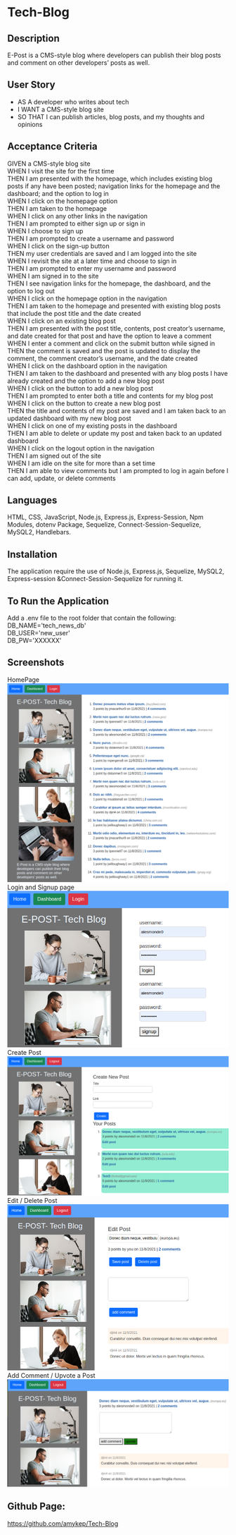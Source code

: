# Tech-Blog

## Description
E-Post is a CMS-style blog where developers can publish their blog posts and comment on other developers’ posts as well.

## User Story
* AS A developer who writes about tech
* I WANT a CMS-style blog site
* SO THAT I can publish articles, blog posts, and my thoughts and opinions

## Acceptance Criteria
GIVEN a CMS-style blog site</br>
WHEN I visit the site for the first time</br>
THEN I am presented with the homepage, which includes existing blog posts if any have been posted; navigation links for the homepage and the dashboard; and the option to log in</br>
WHEN I click on the homepage option</br>
THEN I am taken to the homepage</br>
WHEN I click on any other links in the navigation</br>
THEN I am prompted to either sign up or sign in</br>
WHEN I choose to sign up</br>
THEN I am prompted to create a username and password</br>
WHEN I click on the sign-up button</br>
THEN my user credentials are saved and I am logged into the site</br>
WHEN I revisit the site at a later time and choose to sign in</br>
THEN I am prompted to enter my username and password</br>
WHEN I am signed in to the site</br>
THEN I see navigation links for the homepage, the dashboard, and the option to log out</br>
WHEN I click on the homepage option in the navigation</br>
THEN I am taken to the homepage and presented with existing blog posts that include the post title and the date created</br>
WHEN I click on an existing blog post</br>
THEN I am presented with the post title, contents, post creator’s username, and date created for that post and have the option to leave a comment</br>
WHEN I enter a comment and click on the submit button while signed in</br>
THEN the comment is saved and the post is updated to display the comment, the comment creator’s username, and the date created</br>
WHEN I click on the dashboard option in the navigation</br>
THEN I am taken to the dashboard and presented with any blog posts I have already created and the option to add a new blog post</br>
WHEN I click on the button to add a new blog post</br>
THEN I am prompted to enter both a title and contents for my blog post</br>
WHEN I click on the button to create a new blog post</br>
THEN the title and contents of my post are saved and I am taken back to an updated dashboard with my new blog post</br>
WHEN I click on one of my existing posts in the dashboard</br>
THEN I am able to delete or update my post and taken back to an updated dashboard</br>
WHEN I click on the logout option in the navigation</br>
THEN I am signed out of the site</br>
WHEN I am idle on the site for more than a set time</br>
THEN I am able to view comments but I am prompted to log in again before I can add, update, or delete comments</br>

## Languages
HTML, CSS, JavaScript, Node.js, Express.js, Express-Session, Npm Modules, dotenv Package, Sequelize, Connect-Session-Sequelize, MySQL2, Handlebars.

## Installation
The application require the use of Node.js, Express.js, Sequelize, MySQL2, Express-session &Connect-Session-Sequelize for running it.

## To Run the Application
Add a .env file to the root folder that contain the following:</br>
DB_NAME='tech_news_db'</br>
DB_USER='new_user'</br>
DB_PW='XXXXXX'</br>


## Screenshots
HomePage
![Screenshot of note adding](./public/images/home.png)</br>
Login and Signup page
![Screenshot of note viewing](./public/images/login-signup.png)</br>
Create Post
![Screenshot of note deleting](./public/images/create-post.png)</br>
Edit / Delete Post
![Screenshot of note deleting](./public/images/edit-delete-post.png)</br>
Add Comment / Upvote a Post
![Screenshot of note deleting](./public/images/addComment-upvote.png)</br>

## Github Page: 
https://github.com/amykep/Tech-Blog